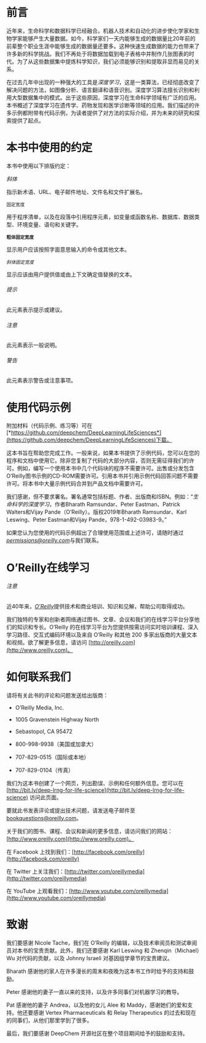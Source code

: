 # 前言

近年来，生命科学和数据科学已经融合。机器人技术和自动化的进步使化学家和生物学家能够产生大量数据。如今，科学家们一天内能够生成的数据量比20年前的前辈整个职业生涯中能够生成的数据量还要多。这种快速生成数据的能力也带来了许多新的科学挑战。我们不再处于将数据加载到电子表格中并制作几张图表的时代。为了从这些数据集中提炼科学知识，我们必须能够识别和提取非显而易见的关系。

在过去几年中出现的一种强大的工具是*深度学习*，这是一类算法，已经彻底改变了解决问题的方法，如图像分析、语言翻译和语音识别。深度学习算法擅长识别和利用大型数据集中的模式。出于这些原因，深度学习在生命科学领域有广泛的应用。本书概述了深度学习在遗传学、药物发现和医学诊断等领域的应用。我们描述的许多示例都附带有代码示例，为读者提供了对方法的实际介绍，并为未来的研究和探索提供了起点。

# 本书中使用的约定

本书中使用以下排版约定：

*斜体*

指示新术语、URL、电子邮件地址、文件名和文件扩展名。

`固定宽度`

用于程序清单，以及在段落中引用程序元素，如变量或函数名称、数据库、数据类型、环境变量、语句和关键字。

**`粗体固定宽度`**

显示用户应该按照字面意思输入的命令或其他文本。

*`斜体固定宽度`*

显示应该由用户提供值或由上下文确定值替换的文本。

###### 提示

此元素表示提示或建议。

###### 注意

此元素表示一般说明。

###### 警告

此元素表示警告或注意事项。

# 使用代码示例

附加材料（代码示例、练习等）可在[*https://github.com/deepchem/DeepLearningLifeSciences*](https://github.com/deepchem/DeepLearningLifeSciences)下载。

这本书旨在帮助您完成工作。一般来说，如果本书提供了示例代码，您可以在您的程序和文档中使用它。除非您复制了代码的大部分内容，否则无需征得我们的许可。例如，编写一个使用本书中几个代码块的程序不需要许可。出售或分发包含O’Reilly图书示例的CD-ROM需要许可。引用本书并引用示例代码回答问题不需要许可。将本书中大量示例代码合并到产品文档中需要许可。

我们感谢，但不要求署名。署名通常包括标题、作者、出版商和ISBN。例如：“*生命科学的深度学习*，作者Bharath Ramsundar、Peter Eastman、Patrick Walters和Vijay Pande（O’Reilly）。版权2019年Bharath Ramsundar、Karl Leswing、Peter Eastman和Vijay Pande，978-1-492-03983-9。”

如果您认为您使用的代码示例超出了合理使用范围或上述许可，请随时通过[*permissions@oreilly.com*](mailto:permissions@oreilly.com)与我们联系。

# O’Reilly在线学习

###### 注意

近40年来，[*O’Reilly*](http://oreilly.com)提供技术和商业培训、知识和见解，帮助公司取得成功。

我们独特的专家和创新者网络通过图书、文章、会议和我们的在线学习平台分享他们的知识和专长。O’Reilly 的在线学习平台为您提供按需访问实时培训课程、深入学习路径、交互式编码环境以及来自 O’Reilly 和其他 200 多家出版商的大量文本和视频。欲了解更多信息，请访问 [http://oreilly.com](http://www.oreilly.com)。

# 如何联系我们

请将有关此书的评论和问题发送给出版商：

+   O’Reilly Media, Inc.

+   1005 Gravenstein Highway North

+   Sebastopol, CA 95472

+   800-998-9938（美国或加拿大）

+   707-829-0515（国际或本地）

+   707-829-0104（传真）

我们为这本书创建了一个网页，列出勘误、示例和任何额外信息。您可以在 [http://bit.ly/deep-lrng-for-life-science](http://bit.ly/deep-lrng-for-life-science) 访问此页面。

要就此书发表评论或提出技术问题，请发送电子邮件至 [bookquestions@oreilly.com](mailto:bookquestions@oreilly.com)。

关于我们的图书、课程、会议和新闻的更多信息，请访问我们的网站：[http://www.oreilly.com](http://www.oreilly.com)。

在 Facebook 上找到我们：[http://facebook.com/oreilly](http://facebook.com/oreilly)

在 Twitter 上关注我们：[http://twitter.com/oreillymedia](http://twitter.com/oreillymedia)

在 YouTube 上观看我们：[http://www.youtube.com/oreillymedia](http://www.youtube.com/oreillymedia)

# 致谢

我们要感谢 Nicole Tache，我们在 O’Reilly 的编辑，以及技术审阅员和测试审阅员对本书的宝贵贡献。此外，我们还要感谢 Karl Leswing 和 Zhenqin（Michael）Wu 对代码的贡献，以及 Johnny Israeli 对基因组学章节的宝贵建议。

Bharath 感谢他的家人在许多漫长的周末和夜晚为这本书工作时给予的支持和鼓励。

Peter 感谢他的妻子一直以来的支持，以及许多同事们对机器学习的教导。

Pat 感谢他的妻子 Andrea，以及他的女儿 Alee 和 Maddy，感谢她们的爱和支持。他还要感谢 Vertex Pharmaceuticals 和 Relay Therapeutics 的过去和现在的同事们，从他们那里学到了很多。

最后，我们要感谢 DeepChem 开源社区在整个项目期间给予的鼓励和支持。
